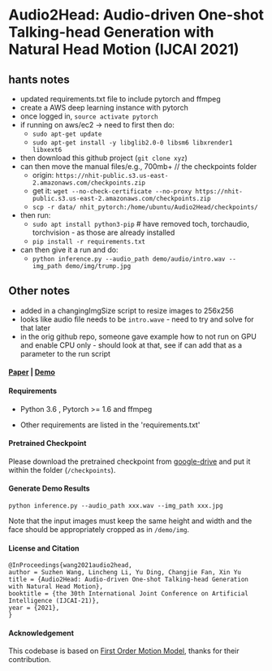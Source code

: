 # Audio2Head: Audio-driven One-shot Talking-head Generation with Natural Head Motion (IJCAI 2021)


## hants notes 
- updated requirements.txt file to include pytorch and ffmpeg 
- create a AWS deep learning instance with pytorch 
- once logged in, `source activate pytorch` 
- if running on aws/ec2 -> need to first then do: 
    - `sudo apt-get update` 
    - `sudo apt-get install -y libglib2.0-0 libsm6 libxrender1 libxext6` 
- then download this github project (`git clone xyz`)
- can then move the manual files/e.g., 700mb+ // the checkpoints folder 
    - origin: `https://nhit-public.s3.us-east-2.amazonaws.com/checkpoints.zip` 
    - get it: `wget --no-check-certificate --no-proxy https://nhit-public.s3.us-east-2.amazonaws.com/checkpoints.zip` 
    - `scp -r data/ nhit_pytorch:/home/ubuntu/Audio2Head/checkpoints/` 
- then run: 
    - `sudo apt install python3-pip`  # have removed toch, torchaudio, torchvision - as those are already installed 
    - `pip install -r requirements.txt` 
- can then give it a run and do: 
    - `python inference.py --audio_path demo/audio/intro.wav --img_path demo/img/trump.jpg`


## Other notes 
- added in a changingImgSize script to resize images to 256x256 
- looks like audio file needs to be `intro.wave` - need to try and solve for that later 
- in the orig github repo, someone gave example how to not run on GPU and enable CPU only - should look at that, see if can add that as a parameter to the run script 



#### [Paper](https://www.ijcai.org/proceedings/2021/0152.pdf) | [Demo](https://www.youtube.com/watch?v=xvcBJ29l8rA)

#### Requirements

- Python 3.6 , Pytorch >= 1.6 and ffmpeg

- Other requirements are listed in the 'requirements.txt'

  

#### Pretrained Checkpoint

Please download the pretrained checkpoint from [google-drive](https://drive.google.com/file/d/1tvI43ZIrnx9Ti2TpFiEO4dK5DOwcECD7/view?usp=sharing) and put it within the folder (`/checkpoints`).



#### Generate Demo Results

```
python inference.py --audio_path xxx.wav --img_path xxx.jpg
```

Note that the input images must keep the same height and width and the face should be appropriately cropped as in `/demo/img`.



#### License and Citation

```
@InProceedings{wang2021audio2head,
author = Suzhen Wang, Lincheng Li, Yu Ding, Changjie Fan, Xin Yu
title = {Audio2Head: Audio-driven One-shot Talking-head Generation with Natural Head Motion},
booktitle = {the 30th International Joint Conference on Artificial Intelligence (IJCAI-21)},
year = {2021},
}
```



#### Acknowledgement

This codebase is based on [First Order Motion Model](https://github.com/AliaksandrSiarohin/first-order-model), thanks for their contribution.





